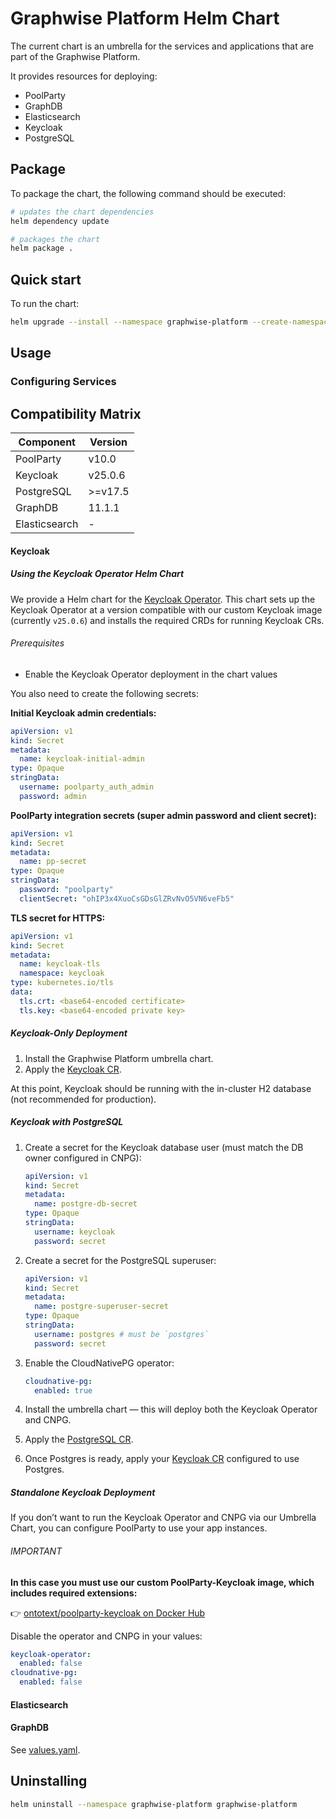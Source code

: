 # Graphwise Platform Helm Chart

The current chart is an umbrella for the services and applications that are part of the Graphwise Platform.

It provides resources for deploying:

- PoolParty
- GraphDB
- Elasticsearch
- Keycloak
- PostgreSQL

## Package

To package the chart, the following command should be executed:

```bash
# updates the chart dependencies
helm dependency update

# packages the chart
helm package .
```

## Quick start

To run the chart:

```bash
helm upgrade --install --namespace graphwise-platform --create-namespace graphwise-platform .
```

## Usage

### Configuring Services

## Compatibility Matrix

| Component     | Version |
|---------------|---------|
| PoolParty     | v10.0   |
| Keycloak      | v25.0.6 |
| PostgreSQL    | >=v17.5 |
| GraphDB       | 11.1.1  | // Clarify compatibility
| Elasticsearch | -       | // Clarify compatibility

#### Keycloak

##### Using the Keycloak Operator Helm Chart

We provide a Helm chart for the [Keycloak Operator](https://www.keycloak.org/guides#operator).
This chart sets up the Keycloak Operator at a version compatible with our custom Keycloak image (currently `v25.0.6`) and installs the required CRDs for running Keycloak CRs.

###### Prerequisites

- Enable the Keycloak Operator deployment in the chart values

You also need to create the following secrets:

**Initial Keycloak admin credentials:**
```yaml
apiVersion: v1
kind: Secret
metadata:
  name: keycloak-initial-admin
type: Opaque
stringData:
  username: poolparty_auth_admin
  password: admin
```

**PoolParty integration secrets (super admin password and client secret):**
```yaml
apiVersion: v1
kind: Secret
metadata:
  name: pp-secret
type: Opaque
stringData:
  password: "poolparty"
  clientSecret: "ohIP3x4XuoCsGDsGlZRvNvO5VN6veFb5"
```

**TLS secret for HTTPS:**
```yaml
apiVersion: v1
kind: Secret
metadata:
  name: keycloak-tls
  namespace: keycloak
type: kubernetes.io/tls
data:
  tls.crt: <base64-encoded certificate>
  tls.key: <base64-encoded private key>
```

##### Keycloak-Only Deployment

1. Install the Graphwise Platform umbrella chart.
2. Apply the [Keycloak CR](examples/keycloak.yaml).

At this point, Keycloak should be running with the in-cluster H2 database (not recommended for production).

##### Keycloak with PostgreSQL

1. Create a secret for the Keycloak database user (must match the DB owner configured in CNPG):
   ```yaml
   apiVersion: v1
   kind: Secret
   metadata:
     name: postgre-db-secret
   type: Opaque
   stringData:
     username: keycloak
     password: secret
   ```

2. Create a secret for the PostgreSQL superuser:
   ```yaml
   apiVersion: v1
   kind: Secret
   metadata:
     name: postgre-superuser-secret
   type: Opaque
   stringData:
     username: postgres # must be `postgres`
     password: secret
   ```

3. Enable the CloudNativePG operator:
   ```yaml
   cloudnative-pg:
     enabled: true
   ```

4. Install the umbrella chart — this will deploy both the Keycloak Operator and CNPG.
5. Apply the [PostgreSQL CR](examples/postgre.yaml).
6. Once Postgres is ready, apply your [Keycloak CR](examples/keycloakWithPostgre.yaml) configured to use Postgres.

##### Standalone Keycloak Deployment

If you don’t want to run the Keycloak Operator and CNPG via our Umbrella Chart, you can configure PoolParty to use
your app instances.

###### IMPORTANT
**In this case you must use our custom PoolParty-Keycloak image, which includes required extensions:**

👉 [ontotext/poolparty-keycloak on Docker Hub](https://hub.docker.com/r/ontotext/poolparty-keycloak)

Disable the operator and CNPG in your values:

```yaml
keycloak-operator:
  enabled: false
cloudnative-pg:
  enabled: false
```

#### Elasticsearch

#### GraphDB

See [values.yaml](values.yaml).

## Uninstalling

```bash
helm uninstall --namespace graphwise-platform graphwise-platform
```
